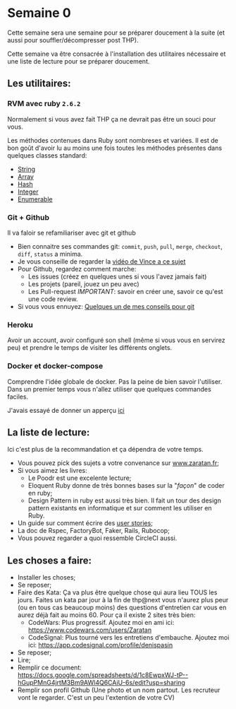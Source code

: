 # Semaine 0

Cette semaine sera une semaine pour se préparer doucement à la suite (et aussi pour souffler/décompresser post THP).

Cette semaine va être consacrée à l'installation des utilitaires nécessaire et une liste de lecture pour se préparer doucement.

## Les utilitaires:

### RVM avec ruby `2.6.2`

Normalement si vous avez fait THP ça ne devrait pas être un souci pour vous.

Les méthodes contenues dans Ruby sont nombreses et variées. Il est de bon goût d'avoir lu au moins une fois toutes les méthodes présentes dans quelques classes standard:
* [String](https://ruby-doc.org/core-2.6.2/String.html)
* [Array](https://ruby-doc.org/core-2.6.2/Array.html)
* [Hash](https://ruby-doc.org/core-2.6.2/Hash.html)
* [Integer](https://ruby-doc.org/core-2.6.2/Integer.html)
* [Enumerable](https://ruby-doc.org/core-2.6.2/Enumerable.html)

### Git + Github

Il va faloir se refamiliariser avec git et github

* Bien connaitre ses commandes git: `commit`, `push`, `pull`, `merge`, `checkout`, `diff`, `status` a minima.
* Je vous conseille de regarder la [vidéo de Vince a ce sujet](https://www.youtube.com/watch?v=y8BIl2shajQ)
* Pour Github, regardez comment marche: 
  * Les issues (créez en quelques unes si vous l'avez jamais fait)
  * Les projets (pareil, jouez un peu avec)
  * Les Pull-request *IMPORTANT*: savoir en créer une, savoir ce qu'est une code review.
* Si vous vous ennuyez: [Quelques un de mes conseils pour git](https://www.zaratan.fr/posts/2018-05-04-conseil-sur-git)
### Heroku

Avoir un account, avoir configuré son shell (même si vous vous en servirez peu) et prendre le temps de visiter les différents onglets.

### Docker et docker-compose

Comprendre l'idée globale de docker. Pas la peine de bien savoir l'utiliser. Dans un premier temps vous n'allez utiliser que quelques commandes faciles.

J'avais essayé de donner un apperçu [ici](https://www.zaratan.fr/posts/2018-02-17-docker/)

## La liste de lecture:

Ici c'est plus de la recommandation et ça dépendra de votre temps.
* Vous pouvez pick des sujets a votre convenance sur www.zaratan.fr;
* Si vous aimez les livres:
  * Le Poodr est une excelente lecture;
  * Eloquent Ruby donne de très bonnes bases sur la "_façon_" de coder en ruby;
  * Design Pattern in ruby est aussi très bien. Il fait un tour des design pattern existants en informatique et sur comment les utiliser en Ruby.
* Un guide sur comment écrire des [user stories](https://sobolevn.me/2019/02/engineering-guide-to-user-stories);
* La doc de Rspec, FactoryBot, Faker, Rails, Rubocop;
* Vous pouvez regarder a quoi ressemble CircleCI aussi.

## Les choses a faire:

* Installer les choses;
* Se reposer;
* Faire des Kata: Ça va plus être quelque chose qui aura lieu TOUS les jours. Faites un kata par jour à la fin de thp@next vous n'aurez plus peur (ou en tous cas beaucoup moins) des questions d'entretien car vous en aurez déjà fait au moins 60. Pour ça il existe 2 sites très bien:
  * CodeWars: Plus progressif. Ajoutez moi en ami ici: https://www.codewars.com/users/Zaratan
  * CodeSignal: Plus tourné vers les entretiens d'embauche. Ajoutez moi ici: https://app.codesignal.com/profile/denispasin
* Se reposer;
* Lire;
* Remplir ce document: https://docs.google.com/spreadsheets/d/1c8EwpxWJ-tP--hGupPMnG4jrtM3Bm9AWl4Q6CAiU-6s/edit?usp=sharing
* Remplir son profil Github (Une photo et un nom partout. Les recruteur vont le regarder. C'est un peu l'extention de votre CV)
